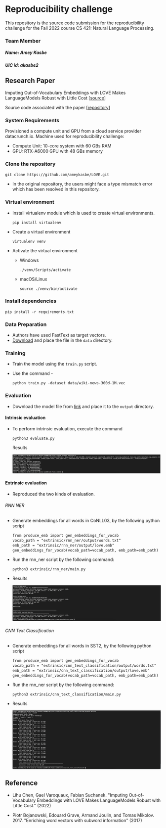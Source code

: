 # Reproducibility challenge
This repository is the source code submission for the reproducibility challenge for the Fall 2022 course CS 421: Natural Language Processing.

### Team Member
##### Name: Amey Kasbe
##### UIC id: akasbe2

## Research Paper
Imputing Out-of-Vocabulary Embeddings with LOVE Makes LanguageModels Robust with Little Cost [[source](https://arxiv.org/abs/2203.07860)]

Source code associated with the paper [[repository](https://github.com/tigerchen52/love)]

### System Requirements
Provisioned a compute unit and GPU from a cloud service provider datacrunch.io. Machine used for reproducibility challenge:
* Compute Unit: 10-core system with 60 GBs RAM 
* GPU: RTX-A6000 GPU with 48 GBs memory

### Clone the repository
    
    git clone https://github.com/ameykasbe/LOVE.git
    
* In the original repository, the users might face a type mismatch error which has been resolved in this repository. 

### Virtual environment

* Install virtualenv module which is used to create virtual environments.
    ```
    pip install virtualenv
    ```

* Create a virtual environment 
    ```
    virtualenv venv
    ```

* Activate the virtual environment
    * Windows
       ```
       ./venv/Scripts/activate
       ```
    * macOS/Linux
       ```
       source ./venv/bin/activate
       ```

### Install dependencies
    
    pip install -r requirements.txt 


### Data Preparation
* Authors have used FastText as target vectors. 
* [Download](https://fasttext.cc/docs/en/english-vectors.html) and place the file in the `data` directory.

### Training
* Train the model using the `train.py` script.
* Use the command - 

    ```
    python train.py -dataset data/wiki-news-300d-1M.vec
    ```

### Evaluation
* Download the model file from [link](https://www.dropbox.com/s/o63h61kj3mdi4o0/love_fasttext.zip?dl=1) and place it to the `output` directory.

#### Intrinsic evaluation
* To perform intrinsic evaluation, execute the command
  ```
  python3 evaluate.py
  ```
  Results

  ![intrinsic_results](etc/intrinsic.png)


#### Extrinsic evaluation
* Reproduced the two kinds of evaluation.


###### RNN NER 
* Generate embeddings for all words in CoNLL03, by the following python script
  ```
  from produce_emb import gen_embeddings_for_vocab
  vocab_path = "extrinsic/rnn_ner/output/words.txt"
  emb_path = "extrinsic/rnn_ner/output/love.emb"
  gen_embeddings_for_vocab(vocab_path=vocab_path, emb_path=emb_path)
  ```
  
* Run the rnn_ner script by the following command:
    ```
    python3 extrinsic/rnn_ner/main.py
    ```
  
* Results

  ![extrinsic_rnn_ner_results](etc/extrinsic_rnn_ner.png)

###### CNN Text Classification
* Generate embeddings for all words in SST2, by the following python script
  ```
  from produce_emb import gen_embeddings_for_vocab
  vocab_path = "extrinsic/cnn_text_classification/output/words.txt"
  emb_path = "extrinsic/cnn_text_classification/output/love.emb"
  gen_embeddings_for_vocab(vocab_path=vocab_path, emb_path=emb_path)
  ```

* Run the rnn_ner script by the following command:
    ```
    python3 extrinsic/cnn_text_classification/main.py
    ```

* Results

  ![extrinsic_rnn_ner_results](etc/extrinsic_cnn.png)


## Reference
* Lihu Chen, Gael Varoquaux, Fabian Suchanek. "Imputing Out-of-Vocabulary Embeddings with LOVE Makes LanguageModels Robust with Little Cost." (2022)

* Piotr Bojanowski, Edouard Grave, Armand Joulin, and Tomas Mikolov. 2017. "Enriching word vectors with
subword information" (2017)
